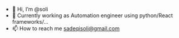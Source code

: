 - 👋 Hi, I’m @soli      
- 👀 Currently working as Automation engineer using python/React frameworks/...  
- 📫 How to reach me sadeqisoli@gmail.com
